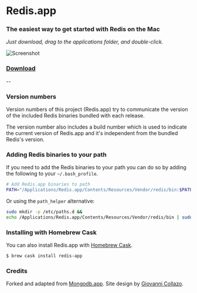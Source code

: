 # Redis.app

### The easiest way to get started with Redis on the Mac

*Just download, drag to the applications folder, and double-click.*

![Screenshot](https://jpadilla.github.io/redisapp/assets/img/screenshot.png)

### [Download](http://jpadilla.github.io/redisapp)

--

### Version numbers

Version numbers of this project (Redis.app) try to communicate the version of the included Redis binaries bundled with each release.

The version number also includes a build number which is used to indicate the current version of Redis.app and it's independent from the bundled Redis's version.

### Adding Redis binaries to your path

If you need to add the Redis binaries to your path you can do so by adding the following to your `~/.bash_profile`.

```bash
# Add Redis.app binaries to path
PATH="/Applications/Redis.app/Contents/Resources/Vendor/redis/bin:$PATH"
```

Or using the `path_helper` alternative:
 
 ```bash
sudo mkdir -p /etc/paths.d &&
echo /Applications/Redis.app/Contents/Resources/Vendor/redis/bin | sudo tee /etc/paths.d/redisapp
 ```
 
### Installing with Homebrew Cask

You can also install Redis.app with [Homebrew Cask](http://caskroom.io/).

```bash
$ brew cask install redis-app
```

### Credits

Forked and adapted from [Mongodb.app](https://github.com/gcollazo/mongodbapp). Site design by [Giovanni Collazo](https://twitter.com/gcollazo).
